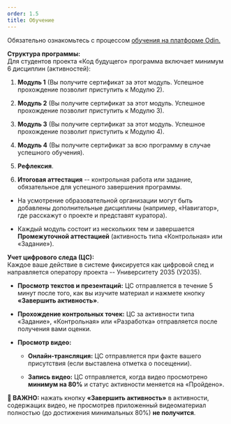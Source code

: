 ```yaml
---
order: 1.5
title: Обучение
---
```


Обязательно ознакомьтесь с процессом [обучения на платформе Odin.](./../odin/znakomstvo/_index)

**Структура программы:**\
Для студентов проекта «Код будущего» программа включает минимум 6 дисциплин (активностей):

1. **Модуль 1** (Вы получите сертификат за этот модуль. Успешное прохождение позволит приступить к Модулю 2).

2. **Модуль 2** (Вы получите сертификат за этот модуль. Успешное прохождение позволит приступить к Модулю 3).

3. **Модуль 3** (Вы получите сертификат за этот модуль. Успешное прохождение позволит приступить к Модулю 4).

4. **Модуль 4** (Вы получите сертификат за всю программу в случае успешного обучения).

5. **Рефлексия**.

6. **Итоговая аттестация** -- контрольная работа или задание, обязательное для успешного завершения программы.

-  На усмотрение образовательной организации могут быть добавлены дополнительные дисциплины (например, «Навигатор», где расскажут о проекте и представят куратора).

-  Каждый модуль состоит из нескольких тем и завершается **Промежуточной аттестацией** (активность типа «Контрольная» или «Задание»).

**Учет цифрового следа (ЦС):**\
Каждое ваше действие в системе фиксируется как цифровой след и направляется оператору проекта -- Университету 2035 (У2035).

-  **Просмотр текстов и презентаций:** ЦС отправляется в течение 5 минут после того, как вы изучите материал и нажмете кнопку **«Завершить активность»**.

-  **Прохождение контрольных точек:** ЦС за активности типа «Задание», «Контрольная» или «Разработка» отправляется после получения вами оценки.

-  **Просмотр видео:**

   -  **Онлайн-трансляция:** ЦС отправляется при факте вашего присутствия (если выставлена отметка о посещении).

   -  **Запись видео:** ЦС отправляется, когда видео просмотрено **минимум на 80%** и статус активности меняется на «Пройдено».

**🛑 ВАЖНО:**  нажать кнопку **«Завершить активность»** в активности, содержащих видео, не просмотрев приложенный видеоматериал полностью (до достижения  минимальных 80%) **не получится**.


